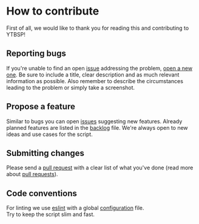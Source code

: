 # How to contribute
First of all, we would like to thank you for reading this and contributing to YTBSP! 

## Reporting bugs
If you're unable to find an open [issue](https://github.com/Crow08/YTBSP/issues) addressing the problem, [open a new one](https://github.com/Crow08/YTBSP/issues/new). Be sure to include a title, clear description and as much relevant information as possible.
Also remember to describe the circumstances leading to the problem or simply take a screenshot.

## Propose a feature
Similar to bugs you can open [issues](https://github.com/Crow08/YTBSP/issues) suggesting new features. Already planned features are listed  in the [backlog](https://github.com/Crow08/YTBSP/blob/master/backlog.md) file. We're always open to new ideas and use cases for the script.

## Submitting changes
Please send a [pull request](https://github.com/Crow08/YTBSP/compare) with a clear list of what you've done (read more about [pull requests](http://help.github.com/pull-requests/)).

## Code conventions
For linting we use [eslint](https://eslint.org/) with a global [configuration](https://github.com/Crow08/YTBSP/blob/master/.eslintrc.json) file.
<br/>
Try to keep the script slim and fast.
